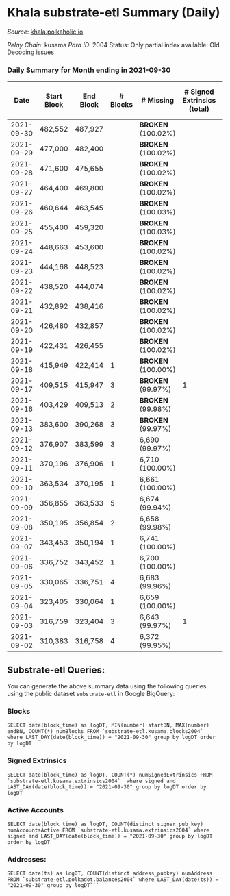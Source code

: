 # Khala substrate-etl Summary (Daily)

_Source_: [khala.polkaholic.io](https://khala.polkaholic.io)

*Relay Chain*: kusama
*Para ID*: 2004
Status: Only partial index available: Old Decoding issues


### Daily Summary for Month ending in 2021-09-30


| Date | Start Block | End Block | # Blocks | # Missing | # Signed Extrinsics (total) | # Active Accounts | # Addresses with Balances | # Events | # Transfers | # XCM Transfers In | # XCM Transfers Out |
| ---- | ----------- | --------- | -------- | --------- | --------------------------- | ----------------- | ------------------------- | -------- | ----------- | ------------------ | ------------------- |
| 2021-09-30 | 482,552 | 487,927 |  |  **BROKEN** (100.02%) |  |  | 11,717 |  |   |   |   |
| 2021-09-29 | 477,000 | 482,400 |  |  **BROKEN** (100.02%) |  |  |  |  |   |   |   |
| 2021-09-28 | 471,600 | 475,655 |  |  **BROKEN** (100.02%) |  |  |  |  |   |   |   |
| 2021-09-27 | 464,400 | 469,800 |  |  **BROKEN** (100.02%) |  |  |  |  |   |   |   |
| 2021-09-26 | 460,644 | 463,545 |  |  **BROKEN** (100.03%) |  |  |  |  |   |   |   |
| 2021-09-25 | 455,400 | 459,320 |  |  **BROKEN** (100.03%) |  |  |  |  |   |   |   |
| 2021-09-24 | 448,663 | 453,600 |  |  **BROKEN** (100.02%) |  |  |  |  |   |   |   |
| 2021-09-23 | 444,168 | 448,523 |  |  **BROKEN** (100.02%) |  |  |  |  |   |   |   |
| 2021-09-22 | 438,520 | 444,074 |  |  **BROKEN** (100.02%) |  |  |  |  |   |   |   |
| 2021-09-21 | 432,892 | 438,416 |  |  **BROKEN** (100.02%) |  |  |  |  |   |   |   |
| 2021-09-20 | 426,480 | 432,857 |  |  **BROKEN** (100.02%) |  |  |  |  |   |   |   |
| 2021-09-19 | 422,431 | 426,455 |  |  **BROKEN** (100.02%) |  |  |  |  |   |   |   |
| 2021-09-18 | 415,949 | 422,414 | 1 |  **BROKEN** (100.00%) |  |  | 6,451 | 2 |   |   |   |
| 2021-09-17 | 409,515 | 415,947 | 3 |  **BROKEN** (99.97%) | 1 | 1 | 4,502 | 18 | 3 ($0.42) |   |   |
| 2021-09-16 | 403,429 | 409,513 | 2 |  **BROKEN** (99.98%) |  |  | 3,280 | 4 |   |   |   |
| 2021-09-13 | 383,600 | 390,268 | 3 |  **BROKEN** (99.97%) |  |  | 3,218 | 6 |   |   |   |
| 2021-09-12 | 376,907 | 383,599 | 3 | 6,690 (99.97%) |  |  | 3,218 | 6 |   |   |   |
| 2021-09-11 | 370,196 | 376,906 | 1 | 6,710 (100.00%) |  |  | 3,204 | 2 |   |   |   |
| 2021-09-10 | 363,534 | 370,195 | 1 | 6,661 (100.00%) |  |  | 3,204 | 2 |   |   |   |
| 2021-09-09 | 356,855 | 363,533 | 5 | 6,674 (99.94%) |  |  | 3,204 | 10 |   |   |   |
| 2021-09-08 | 350,195 | 356,854 | 2 | 6,658 (99.98%) |  |  | 3,204 | 4 |   |   |   |
| 2021-09-07 | 343,453 | 350,194 | 1 | 6,741 (100.00%) |  |  | 3,202 | 2 |   |   |   |
| 2021-09-06 | 336,752 | 343,452 | 1 | 6,700 (100.00%) |  |  | 3,202 | 2 |   |   |   |
| 2021-09-05 | 330,065 | 336,751 | 4 | 6,683 (99.96%) |  |  | 3,201 | 8 |   |   |   |
| 2021-09-04 | 323,405 | 330,064 | 1 | 6,659 (100.00%) |  |  | 3,200 | 2 |   |   |   |
| 2021-09-03 | 316,759 | 323,404 | 3 | 6,643 (99.97%) | 1 | 1 | 3,200 | 8 |   |   |   |
| 2021-09-02 | 310,383 | 316,758 | 4 | 6,372 (99.95%) |  |  | 3,200 | 8 |   |   |   |

## Substrate-etl Queries:
You can generate the above summary data using the following queries using the public dataset `substrate-etl` in Google BigQuery:


### Blocks
```
SELECT date(block_time) as logDT, MIN(number) startBN, MAX(number) endBN, COUNT(*) numBlocks FROM `substrate-etl.kusama.blocks2004`  where LAST_DAY(date(block_time)) = "2021-09-30" group by logDT order by logDT
```


### Signed Extrinsics
```
SELECT date(block_time) as logDT, COUNT(*) numSignedExtrinsics FROM `substrate-etl.kusama.extrinsics2004`  where signed and LAST_DAY(date(block_time)) = "2021-09-30" group by logDT order by logDT
```


### Active Accounts
```
SELECT date(block_time) as logDT, COUNT(distinct signer_pub_key) numAccountsActive FROM `substrate-etl.kusama.extrinsics2004` where signed and LAST_DAY(date(block_time)) = "2021-09-30" group by logDT order by logDT
```


### Addresses:
```
SELECT date(ts) as logDT, COUNT(distinct address_pubkey) numAddress FROM `substrate-etl.polkadot.balances2004` where LAST_DAY(date(ts)) = "2021-09-30" group by logDT```

